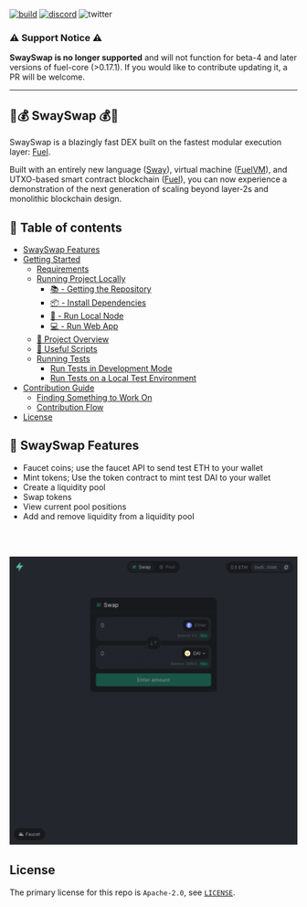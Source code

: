 [![build](https://github.com/FuelLabs/swayswap/actions/workflows/gh-pages.yml/badge.svg)](https://github.com/FuelLabs/swayswap/actions/workflows/gh-pages.yml)
[![discord](https://img.shields.io/badge/chat%20on-discord-orange?&logo=discord&logoColor=ffffff&color=7389D8&labelColor=6A7EC2)](https://discord.gg/xfpK4Pe)
![twitter](https://img.shields.io/twitter/follow/SwayLang?style=social)

### ⚠️ Support Notice ⚠️

**SwaySwap is no longer supported** and will not function for beta-4 and later versions of fuel-core (>0.17.1). If you would like to contribute updating it, a PR will be welcome.

---

## 🌴💰 SwaySwap 💰🌴

SwaySwap is a blazingly fast DEX built on the fastest modular execution layer: [Fuel](https://fuel.network/).

Built with an entirely new language ([Sway](https://github.com/FuelLabs/sway)), virtual machine ([FuelVM](https://github.com/FuelLabs/fuel-specs)), and UTXO-based smart contract blockchain ([Fuel](https://fuel-labs.ghost.io/introducing-fuel-the-fastest-modular-execution-layer/)), you can now experience a demonstration of the next generation of scaling beyond layer-2s and monolithic blockchain design.

<!--
[![launch app button](docs/assets/launch-button.png)](https://fuellabs.github.io/swayswap)

The above button launches the latest stable version of SwaySwap. To launch the latest unstable version that includes all current changes from the master branch, click [here](https://swayswap.vercel.app/). -->

## 📗 Table of contents

- [SwaySwap Features](#-swayswap-features)
- [Getting Started](./docs/GETTING_STARTED.md)
  - [Requirements](./docs/GETTING_STARTED.md#requirements)
  - [Running Project Locally](./docs/GETTING_STARTED.md#running-project-locally)
    - [📚 - Getting the Repository](./docs/GETTING_STARTED.md#---getting-the-repository)
    - [📦 - Install Dependencies](./docs/GETTING_STARTED.md#---install-dependencies)
    - [📒 - Run Local Node](./docs/GETTING_STARTED.md#---run-local-node)
    - [💻 - Run Web App](./docs/GETTING_STARTED.md#---run-web-app)
  - [📗 Project Overview](./docs/GETTING_STARTED.md#-project-overview)
  - [🧰 Useful Scripts](./docs/GETTING_STARTED.md#-useful-scripts)
  - [Running Tests](./docs/GETTING_STARTED.md#running-tests)
    - [Run Tests in Development Mode](./docs/GETTING_STARTED.md#run-tests-in-development-mode)
    - [Run Tests on a Local Test Environment](./docs/GETTING_STARTED.md#run-tests-on-a-local-test-environment)
- [Contribution Guide](./docs/CONTRIBUTING.md)
  - [Finding Something to Work On](./docs/CONTRIBUTING.md#finding-something-to-work-on)
  - [Contribution Flow](./docs/CONTRIBUTING.md#contribution-flow)
- [License](#license)

## 🧰 SwaySwap Features

- Faucet coins; use the faucet API to send test ETH to your wallet
- Mint tokens; Use the token contract to mint test DAI to your wallet
- Create a liquidity pool
- Swap tokens
- View current pool positions
- Add and remove liquidity from a liquidity pool

<!-- Add some more space on the top of the gif -->
<br />
<br />
<p align="center">
  <img alt="preview pages" width="800" src="docs/assets/preview-pages.gif">
</p>

## License

The primary license for this repo is `Apache-2.0`, see [`LICENSE`](./LICENSE).

